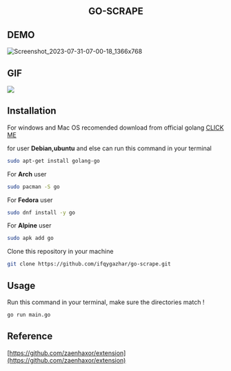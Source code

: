 <div align="center">

## GO-SCRAPE
</div>

## DEMO

![Screenshot_2023-07-31-07-00-18_1366x768](https://github.com/ifqygazhar/go-scrape/assets/82558488/ac5678cb-9ead-4198-880d-725a5bc3d91b)

## GIF
<img src="https://github.com/ifqygazhar/go-scrape/assets/82558488/4fdbbcf0-c138-4aed-849e-16238ff91f5b">


## Installation

For windows and Mac OS recomended download from official golang [CLICK ME](https://golang.org/dl/)

for user **Debian,ubuntu** and else can run this command in your terminal

```bash
sudo apt-get install golang-go
```

For **Arch** user

```bash
sudo pacman -S go
```

For **Fedora** user

```bash
sudo dnf install -y go
```

For **Alpine** user

```bash
sudo apk add go
```

Clone this repository in your machine
```bash
git clone https://github.com/ifqygazhar/go-scrape.git
```

## Usage
Run this command in your terminal, make sure the directories match !

```bash
go run main.go
```

## Reference
[https://github.com/zaenhaxor/extension](https://github.com/zaenhaxor/extension)

